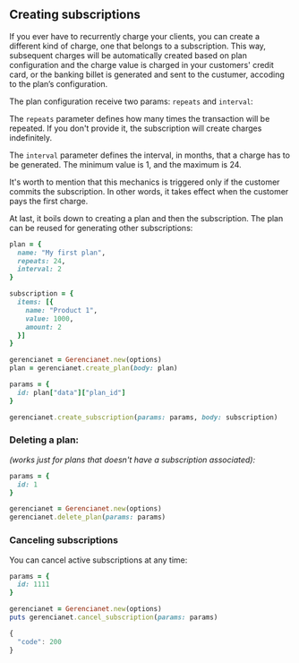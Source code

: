 ## Creating subscriptions

If you ever have to recurrently charge your clients, you can create a different kind of charge, one that belongs to a subscription. This way, subsequent charges will be automatically created based on plan configuration and the charge value is charged in your customers' credit card, or the banking billet is generated and sent to the custumer, accoding to the plan’s configuration.

The plan configuration receive two params: `repeats` and `interval`:

The `repeats` parameter defines how many times the transaction will be repeated. If you don't provide it, the subscription will create charges indefinitely.

The `interval` parameter defines the interval, in months, that a charge has to be generated. The minimum value is 1, and the maximum is 24.

It's worth to mention that this mechanics is triggered only if the customer commits the subscription. In other words, it takes effect when the customer pays the first charge.

At last, it boils down to creating a plan and then the subscription. The plan can be reused for generating other subscriptions:

```ruby
plan = {
  name: "My first plan",
  repeats: 24,
  interval: 2
}

subscription = {
  items: [{
    name: "Product 1",
    value: 1000,
    amount: 2
  }]
}

gerencianet = Gerencianet.new(options)
plan = gerencianet.create_plan(body: plan)

params = {
  id: plan["data"]["plan_id"]
}

gerencianet.create_subscription(params: params, body: subscription)
```

### Deleting a plan:
*(works just for plans that doesn't have a subscription associated):*

```ruby
params = {
  id: 1
}

gerencianet = Gerencianet.new(options)
gerencianet.delete_plan(params: params)
```

### Canceling subscriptions

You can cancel active subscriptions at any time:

```ruby
params = {
  id: 1111
}

gerencianet = Gerencianet.new(options)
puts gerencianet.cancel_subscription(params: params)
```

```js
{
  "code": 200
}
```
